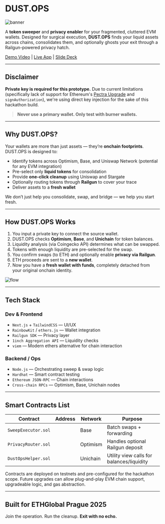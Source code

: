 # DUST.OPS
![banner](https://github.com/user-attachments/assets/bd6ac7ab-cce6-4532-8c47-db1348d289d4)

A **token sweeper** and **privacy enabler** for your fragmented, cluttered EVM wallets. Designed for surgical execution, **DUST.OPS** finds your liquid assets across chains, consolidates them, and optionally ghosts your exit through a Railgun-powered privacy hatch.

[Demo Video]() | [Live App]() | [Slide Deck]()

---

## Disclaimer

**Private key is required for this prototype.**
Due to current limitations (specifically lack of support for Ethereum's [Pectra Upgrade](https://eips.ethereum.org/EIPS/eip-7702) and `signAuthorization`), we're using direct key injection for the sake of this hackathon build.  

> **Never use a primary wallet. Only test with burner wallets.**

---

## Why DUST.OPS?

Your wallets are more than just assets — they’re **onchain footprints**. DUST.OPS is designed to:

- Identify tokens across Optimism, Base, and Uniswap Network (potential for any EVM integration)
- Pre-select only **liquid tokens** for consolidation
- Provide **one-click cleanup** using Uniswap and Stargate
- Optionally routing tokens through **Railgun** to cover your trace
- Deliver assets to a **fresh wallet**

We don’t just help you consolidate, swap, and bridge — we help you start fresh.

---

## How DUST.OPS Works

1. You input a private key to connect the source wallet.
2. DUST.OPS checks **Optimism**, **Base**, and **Unichain** for token balances.
3. Liquidity analysis (via Coingecko API) determines what can be swapped.
4. Tokens with enough liquidity are pre-selected for the swap.
5. You confirm swaps (to ETH) and optionally enable **privacy via Railgun**.
6. ETH proceeds are sent to a **new wallet**.
7. Now you have a **fresh wallet with funds**, completely detached from your original onchain identity.

![flow](https://github.com/user-attachments/assets/c190afea-28d4-4e44-9049-0e4252d518d8)

---

## Tech Stack

### Dev & Frontend
- `Next.js` + `TailwindCSS` — UI/UX
- `RainbowKit` / `ethers.js` — Wallet integration
- `Railgun SDK` — Privacy layer
- `1inch Aggregation API` — Liquidity checks
- `viem` — Modern ethers alternative for chain interaction

### Backend / Ops
- `Node.js` — Orchestrating sweep & swap logic
- `Hardhat` — Smart contract testing
- `Ethereum JSON-RPC` — Chain interactions
- `Cross-chain RPCs` — Optimism, Base, Unichain nodes

---

## Smart Contracts List

| Contract | Address | Network | Purpose |
|----------|---------|---------|---------|
| `SweepExecutor.sol` | | Base | Batch swaps + forwarding |
| `PrivacyRouter.sol` | | Optimism | Handles optional Railgun deposit |
| `DustOpsHelper.sol` | | Unichain | Utility view calls for balances/liquidity |

Contracts are deployed on testnets and pre-configured for the hackathon scope.
Future upgrades can allow plug-and-play EVM chain support, upgradeable logic, and gas abstraction.

---

## Built for ETHGlobal Prague 2025

Join the operation. Run the cleanup.
**Exit with no echo.**
